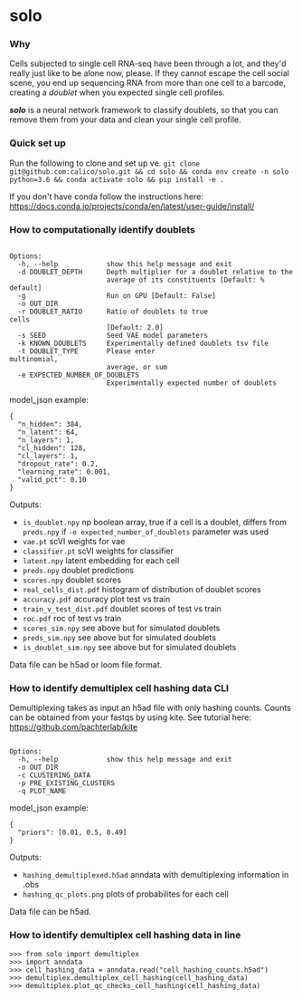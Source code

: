 # solo
### Why
Cells subjected to single cell RNA-seq have been through a lot, and they'd really just like to be alone now, please. If they cannot escape the cell social scene, you end up sequencing RNA from more than one cell to a barcode, creating a *doublet* when you expected single cell profiles.

**_solo_** is a neural network framework to classify doublets, so that you can remove them from your data and clean your single cell profile.

### Quick set up
Run the following to clone and set up ve.
`git clone git@github.com:calico/solo.git && cd solo && conda env create -n solo python=3.6 && conda activate solo && pip install -e .`

If you don't have conda follow the instructions here: https://docs.conda.io/projects/conda/en/latest/user-guide/install/

### How to computationally identify doublets

```Usage: solo [options] <model_json> <data_file>

Options:
  -h, --help            show this help message and exit
  -d DOUBLET_DEPTH      Depth multiplier for a doublet relative to the
                        average of its constituents [Default: % default]
  -g                    Run on GPU [Default: False]
  -o OUT_DIR            
  -r DOUBLET_RATIO      Ratio of doublets to true                       cells
                        [Default: 2.0]
  -s SEED               Seed VAE model parameters
  -k KNOWN_DOUBLETS     Experimentally defined doublets tsv file
  -t DOUBLET_TYPE       Please enter                       multinomial,
                        average, or sum
  -e EXPECTED_NUMBER_OF_DOUBLETS
                        Experimentally expected number of doublets
```
                        
model_json example:
```
{
  "n_hidden": 384,
  "n_latent": 64,
  "n_layers": 1,
  "cl_hidden": 128,
  "cl_layers": 1,
  "dropout_rate": 0.2,
  "learning_rate": 0.001,
  "valid_pct": 0.10
}
```

Outputs:
* `is_doublet.npy`  np boolean array, true if a cell is a doublet, differs from `preds.npy` if `-e expected_number_of_doublets` parameter was used
* `vae.pt` scVI weights for vae
* `classifier.pt` scVI weights for classifier
* `latent.npy` latent embedding for each cell             
* `preds.npy` doublet predictions
* `scores.npy`	doublet scores
* `real_cells_dist.pdf` histogram of distribution of doublet scores
*  `accuracy.pdf` accuracy plot test vs train
*  `train_v_test_dist.pdf` doublet scores of test vs train
*  `roc.pdf`	roc of test vs train
*  `scores_sim.npy` see above but for simulated doublets
*  `preds_sim.npy`	see above but for simulated doublets
*  `is_doublet_sim.npy` see above but for simulated doublets

Data file can be h5ad or loom file format.

### How to identify demultiplex cell hashing data CLI

Demultiplexing takes as input an h5ad file with only hashing counts. Counts can be obtained from your fastqs by using kite. See tutorial here: https://github.com/pachterlab/kite

```Usage: demultiplex [options] <model_json> <data_file>

Options:
  -h, --help            show this help message and exit
  -o OUT_DIR            
  -c CLUSTERING_DATA    
  -p PRE_EXISTING_CLUSTERS
  -q PLOT_NAME   
```

model_json example:
```
{
  "priors": [0.01, 0.5, 0.49]
}
```

Outputs: 
*  `hashing_demultiplexed.h5ad` anndata with demultiplexing information in .obs
*  `hashing_qc_plots.png` plots of probabilites for each cell

Data file can be h5ad.

### How to identify demultiplex cell hashing data in line

```
>>> from solo import demultiplex
>>> import anndata
>>> cell_hashing_data = anndata.read("cell_hashing_counts.h5ad")
>>> demultiplex.demultiplex_cell_hashing(cell_hashing_data) 
>>> demultiplex.plot_qc_checks_cell_hashing(cell_hashing_data)
```
